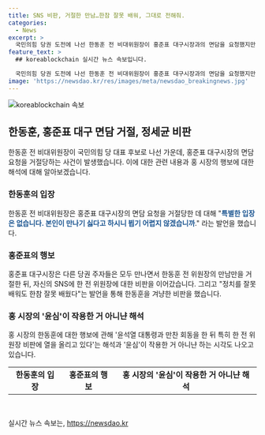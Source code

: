 ```yaml
---
title: SNS 비판, 거절한 만남…한참 잘못 배워, 그대로 전해줘.
categories:
  - News
excerpt: >
  국민의힘 당권 도전에 나선 한동훈 전 비대위원장이 홍준표 대구시장과의 면담을 요청했지만 거절당한 사실이 알려졌습니다. 이에 대해 한동훈 전 위원장은 특별한 입장을 피하기 어렵다고 말했으며, 홍 시장은 다른 후보들은 만나는 가운데 한동훈 전 위원장만 거절한 것으로 알려졌습니다. 또한, 홍 시장은 한동훈 전 위원장에 대한 비판을 SNS에 이어가며, 윤심이 작용한 것이 아니냔 해석도 나오고 있습니다. 이에 대한 여당 대표의 지적과 함께 관심이 모아지고 있습니다.
feature_text: >
  ## koreablockchain 실시간 뉴스 속보입니다.

  국민의힘 당권 도전에 나선 한동훈 전 비대위원장이 홍준표 대구시장과의 면담을 요청했지만 거절당한 사실이 알려졌습니다. 이에 대해 한동훈 전 위원장은 특별한 입장을 피하기 어렵다고 말했으며, 홍 시장은 다른 후보들은 만나는 가운데 한동훈 전 위원장만 거절한 것으로 알려졌습니다. 또한, 홍 시장은 한동훈 전 위원장에 대한 비판을 SNS에 이어가며, 윤심이 작용한 것이 아니냔 해석도 나오고 있습니다. 이에 대한 여당 대표의 지적과 함께 관심이 모아지고 있습니다.
image: 'https://newsdao.kr/res/images/meta/newsdao_breakingnews.jpg'
---
```


<p><img src="https://newsdao.kr/res/images/meta/newsdao_breakingnews.jpg" alt="koreablockchain 속보" /></p>

<h2 data-ke-size="size26">한동훈, 홍준표 대구 면담 거절, 정세균 비판</h2>

<p data-ke-size="size16">한동훈 전 비대위원장이 국민의힘 당 대표 후보로 나선 가운데, 홍준표 대구시장의 면담 요청을 거절당하는 사건이 발생했습니다. 이에 대한 관련 내용과 홍 시장의 행보에 대한 해석에 대해 알아보겠습니다.</p>

<h3>한동훈의 입장</h3>

<p data-ke-size="size16">한동훈 전 비대위원장은 홍준표 대구시장의 면담 요청을 거절당한 데 대해 "<b><span style="color: #1a5490;">특별한 입장은 없습니다. 본인이 만나기 싫다고 하시니 뵙기 어렵지 않겠습니까</span></b>." 라는 발언을 했습니다. </p>

<h3>홍준표의 행보</h3>

<p data-ke-size="size16">홍준표 대구시장은 다른 당권 주자들은 모두 만나면서 한동훈 전 위원장의 만남만을 거절한 뒤, 자신의 SNS에 한 전 위원장에 대한 비판을 이어갔습니다. 그리고 "정치를 잘못 배워도 한참 잘못 배웠다"는 발언을 통해 한동훈을 겨냥한 비판을 했습니다.</p>

<h3>홍 시장의 '윤심'이 작용한 거 아니냔 해석</h3>

<p data-ke-size="size16">홍 시장의 한동훈에 대한 행보에 관해 '윤석열 대통령과 만찬 회동을 한 뒤 특히 한 전 위원장 비판에 열을 올리고 있다'는 해석과 '윤심'이 작용한 거 아니냔 하는 시각도 나오고 있습니다.</p>

<table>
    <tbody>
        <tr>
            <td style="text-align: center; height: 17px;"><b>한동훈의 입장</b></td>
            <td style="text-align: center; height: 17px;"><b>홍준표의 행보</b></td>
            <td style="text-align: center; height: 17px;"><b>홍 시장의 '윤심'이 작용한 거 아니냔 해석</b></td>
        </tr>
    </tbody>
</table>

<p data-ke-size="size16">&nbsp;</p>
실시간 뉴스 속보는, <a href="https://newsdao.kr" rel="dofollow">https://newsdao.kr</a>


